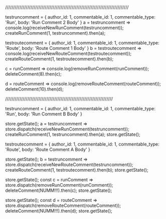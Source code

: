 //////////////////////////////////////////////////////////////////////////////


testruncomment = {
  author_id: 1,
  commentable_id: 1,
  commentable_type: 'Run',
  body: 'Run Comment 2 Body'
}
a = testruncomment => console.log(receiveNewRunComment(testruncomment));
createRunComment(1, testruncomment).then(a);


testroutecomment = {
  author_id: 1,
  commentable_id: 1,
  commentable_type: 'Route',
  body: 'Route Comment 1 Body'
}
b = testroutecomment => console.log(receiveNewRouteComment(testroutecomment));
createRouteComment(1, testroutecomment).then(b);


c = runComment => console.log(removeRunComment(runComment));
deleteComment(8).then(c);


d = routeComment => console.log(removeRouteComment(routeComment));
deleteComment(10).then(d);




////////////////////////////////////////////////////////////////////

testruncomment = {
  author_id: 1,
  commentable_id: 1,
  commentable_type: 'Run',
  body: 'Run Comment B Body'
}

store.getState();
a = testruncomment => store.dispatch(receiveNewRunComment(testruncomment));
createRunComment(1, testruncomment).then(a);
store.getState();


testroutecomment = {
  author_id: 1,
  commentable_id: 1,
  commentable_type: 'Route',
  body: 'Route Comment A Body'
}

store.getState();
b = testruncomment => store.dispatch(receiveNewRouteComment(testruncomment));
createRouteComment(1, testroutecomment).then(b);
store.getState();



store.getState();
const c = runComment => store.dispatch(removeRunComment(runComment));
deleteComment(NUMM!!!).then(c);
store.getState();


store.getState();
const d = routeComment => store.dispatch(removeRouteComment(routeComment));
deleteComment(NUMM!!!).then(d);
store.getState();
